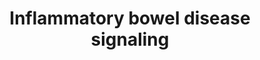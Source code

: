 ---
annotations:
- id: PW:0000013
  parent: disease pathway
  type: Pathway Ontology
  value: disease pathway
- id: CL:0000546
  parent: native cell
  type: Cell Type Ontology
  value: T-helper 2 cell
- id: DOID:8778
  type: Disease Ontology
  value: Crohn's disease
- id: PW:0000617
  parent: signaling pathway
  type: Pathway Ontology
  value: altered cytokine mediated signaling pathway
- id: CL:0000545
  parent: native cell
  type: Cell Type Ontology
  value: T-helper 1 cell
- id: DOID:0050589
  type: Disease Ontology
  value: inflammatory bowel disease
- id: DOID:0050589
  type: Disease Ontology
  value: inflammatory bowel disease
- id: PW:0000907
  parent: signaling pathway
  type: Pathway Ontology
  value: interleukin-2 signaling pathway
- id: PW:0000541
  parent: signaling pathway
  type: Pathway Ontology
  value: signaling pathway involving second messengers
- id: CL:0000895
  parent: native cell
  type: Cell Type Ontology
  value: naive thymus-derived CD4-positive, alpha-beta T cell
- id: CL:0009038
  parent: native cell
  type: Cell Type Ontology
  value: colon macrophage
- id: CL:0000235
  parent: native cell
  type: Cell Type Ontology
  value: macrophage
- id: CL:0000542
  parent: native cell
  type: Cell Type Ontology
  value: lymphocyte
- id: PW:0000814
  parent: signaling pathway
  type: Pathway Ontology
  value: Toll-like receptor signaling pathway
- id: CL:0000899
  parent: native cell
  type: Cell Type Ontology
  value: T-helper 17 cell
- id: DOID:8577
  type: Disease Ontology
  value: ulcerative colitis
- id: DOID:5353
  type: Disease Ontology
  value: colonic disease
- id: PW:0000913
  parent: signaling pathway
  type: Pathway Ontology
  value: interleukin-12 family mediated signaling pathway
- id: DOID:2914
  type: Disease Ontology
  value: immune system disease
- id: CL:0000145
  parent: native cell
  type: Cell Type Ontology
  value: professional antigen presenting cell
- id: DOID:0060180
  type: Disease Ontology
  value: colitis
authors:
- ZDLech
- JPippi
- Andra
- Susan
- ImkeGrutters
- Egonw
- Eweitz
- Mkutmon
citedin:
- link: PMC12034122
  title: Characterization and comparative profiling of piRNAs in serum biopsies of
    pediatric Wilms tumor patients (2025)
communities: []
description: 'Pathway representing the inflammatory bowel disease showing steps leading
  to Crohn''s disease and ulcerative colitis.  '
last-edited: 2024-05-31
ndex: null
organisms:
- Homo sapiens
redirect_from:
- /index.php/Pathway:WP5198
- /instance/WP5198
- /instance/WP5198_r130805
revision: r130805
schema-jsonld:
- '@context': https://schema.org/
  '@id': https://wikipathways.github.io/pathways/WP5198.html
  '@type': Dataset
  creator:
    '@type': Organization
    name: WikiPathways
  description: 'Pathway representing the inflammatory bowel disease showing steps
    leading to Crohn''s disease and ulcerative colitis.  '
  keywords:
  - AP1
  - FOXP3
  - GATA3
  - IFNG
  - IFNGR1
  - IL-4RA
  - IL1
  - IL10
  - IL12
  - IL12RB1
  - IL12RB2
  - IL13
  - IL17
  - IL18
  - IL18RAP
  - IL2
  - IL21
  - IL21R
  - IL22
  - IL23A
  - IL23R
  - IL2RG
  - IL4
  - IL5
  - IL6
  - MDP
  - MHC class 2
  - NF-kB
  - NFATC1
  - NFKB1
  - NOD2
  - Peptidoglycan
  - RORA
  - RORC
  - SMAD2
  - STAT1
  - STAT3
  - STAT4
  - STAT6
  - T-bet
  - TGFB
  - TGFB1
  - TLR2
  - TLR4
  - TLR5
  - TNF
  - TNFA
  - c-MAF
  license: CC0
  name: Inflammatory bowel disease signaling
seo: CreativeWork
title: Inflammatory bowel disease signaling
wpid: WP5198
---